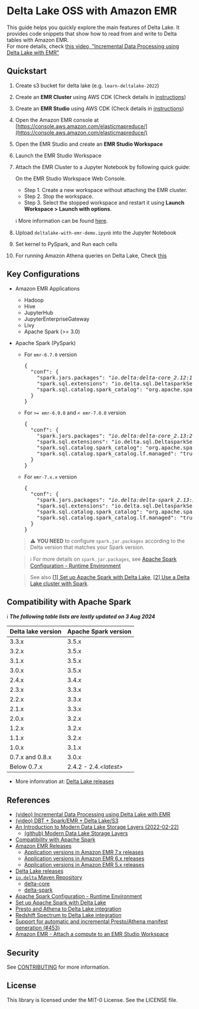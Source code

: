 # Delta Lake OSS with Amazon EMR

This guide helps you quickly explore the main features of Delta Lake.
It provides code snippets that show how to read from and write to Delta tables with Amazon EMR.
<br/>For more details, check [this video, "Incremental Data Processing using Delta Lake with EMR"](https://youtu.be/l1lDAh2bKsU?t=245)

## Quickstart

1. Create s3 bucket for delta lake (e.g. `learn-deltalake-2022`)
2. Create an **EMR Cluster** using AWS CDK (Check details in [instructions](./cdk-stacks/emr-cluster/INSTRUCTIONS.md))
3. Create an **EMR Studio** using AWS CDK (Check details in [instructions](./cdk-stacks/emr-studio/INSTRUCTIONS.md))
4. Open the Amazon EMR console at [https://console.aws.amazon.com/elasticmapreduce/](https://console.aws.amazon.com/elasticmapreduce/)
5. Open the EMR Studio and create an **EMR Studio Workspace**
6. Launch the EMR Studio Workspace
7. Attach the EMR Cluster to a Jupyter Notebook by following quick guide:

   On the EMR Studio Workspace Web Console.
   - Step 1. Create a new workspace without attaching the EMR cluster.
   - Step 2. Stop the workspace.
   - Step 3. Select the stopped workspace and restart it using **Launch Workspace > Launch with options**.

    :information_source: More information can be found [here](https://docs.aws.amazon.com/emr/latest/ManagementGuide/emr-studio-create-use-clusters.html).
8. Upload `deltalake-with-emr-demo.ipynb` into the Jupyter Notebook
9. Set kernel to PySpark, and Run each cells
10. For running Amazon Athena queries on Delta Lake, Check [this](./amazon_athena_queries_on_deltalake.md)

## Key Configurations

- Amazon EMR Applications
  - Hadoop
  - Hive
  - JupyterHub
  - JupyterEnterpriseGateway
  - Livy
  - Apache Spark (>= 3.0)

- Apache Spark (PySpark)
  - For `emr-6.7.0` version
    <pre>
    {
      "conf": {
        "spark.jars.packages": "<i>io.delta:delta-core_2.12:1.2.1</i>",
        "spark.sql.extensions": "io.delta.sql.DeltasparkSessionExtension",
        "spark.sql.catalog.spark_catalog": "org.apache.spark.sql.delta.catalog.DeltaCatalog"
      }
    }
    </pre>
  - For `>= emr-6.9.0` and `< emr-7.0.0` version
    <pre>
    {
      "conf": {
        "spark.jars.packages": "<i>io.delta:delta-core_2.13:2.1.0</i>",
        "spark.sql.extensions": "io.delta.sql.DeltasparkSessionExtension",
        "spark.sql.catalog.spark_catalog": "org.apache.spark.sql.delta.catalog.DeltaCatalog",
        "spark.sql.catalog.spark_catalog.lf.managed": "true"
      }
    }
    </pre>
  - For `emr-7.x.x` version
    <pre>
    {
      "conf": {
        "spark.jars.packages": "<i>io.delta:delta-spark_2.13:3.1.0</i>",
        "spark.sql.extensions": "io.delta.sql.DeltasparkSessionExtension",
        "spark.sql.catalog.spark_catalog": "org.apache.spark.sql.delta.catalog.DeltaCatalog"
        "spark.sql.catalog.spark_catalog.lf.managed": "true"
      }
    }
    </pre>

  > :warning: **YOU NEED** to configure `spark.jar.packages` according to the Delta version that matches your Spark version.

  > :information_source: For more details on `spark.jar.packages`, see [Apache Spark Configuration - Runtime Environment](https://spark.apache.org/docs/latest/configuration.html#runtime-environment)

  > See also [[1] Set up Apache Spark with Delta Lake](https://docs.delta.io/latest/quick-start.html#set-up-apache-spark-with-delta-lake), [[2] Use a Delta Lake cluster with Spark](https://docs.aws.amazon.com/emr/latest/ReleaseGuide/Deltausing-cluster-spark.html).

## Compatibility with Apache Spark

:information_source: **<i>The following table lists are lastly updated on 3 Aug 2024</i>**

| Delta lake version | Apache Spark version |
|--------------------|----------------------|
| 3.3.x | 3.5.x |
| 3.2.x | 3.5.x |
| 3.1.x | 3.5.x |
| 3.0.x | 3.5.x |
| 2.4.x | 3.4.x |
| 2.3.x | 3.3.x |
| 2.2.x | 3.3.x |
| 2.1.x | 3.3.x |
| 2.0.x | 3.2.x |
| 1.2.x | 3.2.x |
| 1.1.x | 3.2.x |
| 1.0.x | 3.1.x |
| 0.7.x and 0.8.x | 3.0.x |
| Below 0.7.x | 2.4.2 - 2.4.<i>\<latest\></i> |

 * More infomration at: [Delta Lake releases](https://docs.delta.io/latest/releases.html)

## References

 * [(video) Incremental Data Processing using Delta Lake with EMR](https://youtu.be/l1lDAh2bKsU)
 * [(video) DBT + Spark/EMR + Delta Lake/S3](https://youtu.be/B1zEKtoD8QY)
 * [An Introduction to Modern Data Lake Storage Layers (2022-02-22)](https://dacort.dev/posts/modern-data-lake-storage-layers/)
   * [(github) Modern Data Lake Storage Layers](https://github.com/dacort/modern-data-lake-storage-layers)
 * [Compatibility with Apache Spark](https://docs.delta.io/latest/releases.html#compatibility-with-apache-spark)
 * [Amazon EMR Releases](https://docs.aws.amazon.com/emr/latest/ReleaseGuide/emr-release-components.html)
   * [Application versions in Amazon EMR 7.x releases](https://docs.aws.amazon.com/emr/latest/ReleaseGuide/emr-release-app-versions-7.x.html)
   * [Application versions in Amazon EMR 6.x releases](https://docs.aws.amazon.com/emr/latest/ReleaseGuide/emr-release-app-versions-6.x.html)
   * [Application versions in Amazon EMR 5.x releases](https://docs.aws.amazon.com/emr/latest/ReleaseGuide/emr-release-app-versions-5.x.html)
 * [Delta Lake releases](https://docs.delta.io/latest/releases.html)
 * [`io.delta` Maven Repository](https://mvnrepository.com/artifact/io.delta)
   * [delta-core](https://mvnrepository.com/artifact/io.delta/delta-core)
   * [delta-spark](https://mvnrepository.com/artifact/io.delta/delta-spark)
 * [Apache Spark Configuration - Runtime Environment](https://spark.apache.org/docs/latest/configuration.html#runtime-environment)
 * [Set up Apache Spark with Delta Lake](https://docs.delta.io/latest/quick-start.html#set-up-apache-spark-with-delta-lake)
 * [Presto and Athena to Delta Lake integration](https://docs.delta.io/1.0.0/presto-integration.html)
 * [Redshift Spectrum to Delta Lake integration](https://docs.delta.io/1.0.0/redshift-spectrum-integration.html)
 * [Support for automatic and incremental Presto/Athena manifest generation (#453)](https://github.com/delta-io/delta/releases/tag/v0.7.0)
 * [Amazon EMR - Attach a compute to an EMR Studio Workspace](https://docs.aws.amazon.com/emr/latest/ManagementGuide/emr-studio-create-use-clusters.html)

## Security

See [CONTRIBUTING](CONTRIBUTING.md#security-issue-notifications) for more information.

## License

This library is licensed under the MIT-0 License. See the LICENSE file.

